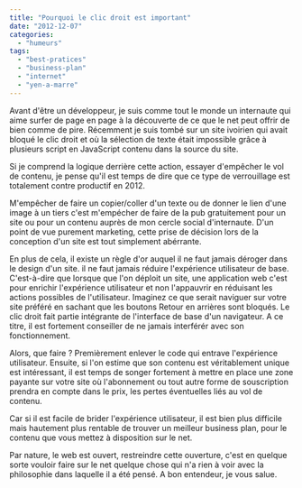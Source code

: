 ```yaml
---
title: "Pourquoi le clic droit est important"
date: "2012-12-07"
categories: 
  - "humeurs"
tags: 
  - "best-pratices"
  - "business-plan"
  - "internet"
  - "yen-a-marre"
---
```


Avant d'être un développeur, je suis comme tout le monde un internaute qui aime surfer de page en page à la découverte de ce que le net peut offrir de bien comme de pire. Récemment je suis tombé sur un site ivoirien qui avait bloqué le clic droit et où la sélection de texte était impossible grâce à plusieurs script en JavaScript contenu dans la source du site.

Si je comprend la logique derrière cette action, essayer d'empêcher le vol de contenu, je pense qu'il est temps de dire que ce type de verrouillage est totalement contre productif en 2012.

M'empêcher de faire un copier/coller d'un texte ou de donner le lien d'une image à un tiers c'est m'empécher de faire de la pub gratuitement pour un site ou pour un contenu auprès de mon cercle social d'internaute. D'un point de vue purement marketing, cette prise de décision lors de la conception d'un site est tout simplement abérrante.

En plus de cela, il existe un règle d'or auquel il ne faut jamais déroger dans le design d'un site. il ne faut jamais réduire l'expérience utilisateur de base. C'est-à-dire que lorsque que l'on déploit un site, une application web c'est pour enrichir l'expérience utilisateur et non l'appauvrir en réduisant les actions possibles de l'utilisateur. Imaginez ce que serait naviguer sur votre site préféré en sachant que les boutons Retour en arrières sont bloqués. Le clic droit fait partie intégrante de l'interface de base d'un navigateur. A ce titre, il est fortement conseiller de ne jamais interférér avec son fonctionnement.

Alors, que faire ? Premièrement enlever le code qui entrave l'expérience utilisateur. Ensuite, si l'on estime que son contenu est véritablement unique est intéressant, il est temps de songer fortement à mettre en place une zone payante sur votre site où l'abonnement ou tout autre forme de souscription prendra en compte dans le prix, les pertes éventuelles liés au vol de contenu.

Car si il est facile de brider l'expérience utilisateur, il est bien plus difficile mais hautement plus rentable de trouver un meilleur business plan, pour le contenu que vous mettez à disposition sur le net.

Par nature, le web est ouvert, restreindre cette ouverture, c'est en quelque sorte vouloir faire sur le net quelque chose qui n'a rien à voir avec la philosophie dans laquelle il a été pensé. A bon entendeur, je vous salue.
